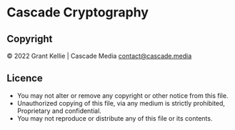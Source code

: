 # Cascade Cryptography 
## Copyright 
© 2022 Grant Kellie | Cascade Media <contact@cascade.media>

## Licence
- You may not alter or remove any copyright or other notice from this file.
- Unauthorized copying of this file, via any medium is strictly prohibited, Proprietary and confidential.
- You may not reproduce or distribute any of this file or its contents.
